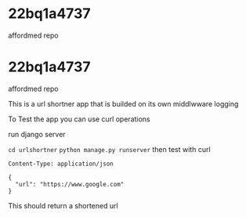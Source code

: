 # 22bq1a4737
affordmed repo
# 22bq1a4737
affordmed repo



This is a url shortner app that is builded on its own middlwware logging

To Test the app you can use curl operations

run django server


```cd urlshortner```
```python manage.py runserver```
then test with curl

```curl POST http://127.0.0.1:8000/shorten/
Content-Type: application/json

{
  "url": "https://www.google.com"
}
```
This should return a shortened url
